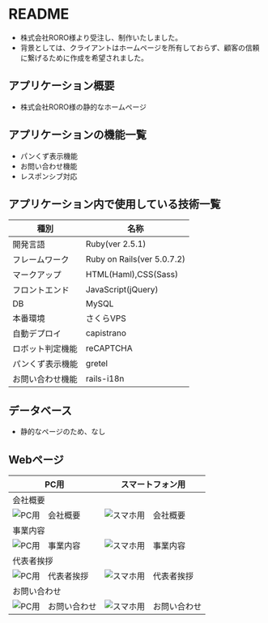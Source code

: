 # README

- 株式会社RORO様より受注し、制作いたしました。
- 背景としては、クライアントはホームページを所有しておらず、顧客の信頼に繋げるために作成を希望されました。

## アプリケーション概要

- 株式会社RORO様の静的なホームページ


## アプリケーションの機能一覧

- パンくず表示機能
- お問い合わせ機能
- レスポンシブ対応

## アプリケーション内で使用している技術一覧
|種別|名称|
|------|----|
|開発言語|Ruby(ver 2.5.1)|
|フレームワーク|Ruby on Rails(ver 5.0.7.2)|
|マークアップ|HTML(Haml),CSS(Sass)|
|フロントエンド|JavaScript(jQuery)|
|DB|MySQL|
|本番環境|さくらVPS|
|自動デプロイ|capistrano|
|ロボット判定機能|reCAPTCHA|
|パンくず表示機能|gretel|
|お問い合わせ機能|rails-i18n|

## データベース

- 静的なページのため、なし

## Webページ
|PC用|スマートフォン用|
|---|---|
|会社概要|
|![PC用　会社概要](https://user-images.githubusercontent.com/54468465/77851803-02cc1e80-7216-11ea-82b4-de179ac76aae.png)|![スマホ用　会社概要](https://user-images.githubusercontent.com/54468465/77851854-42930600-7216-11ea-9e79-cce0e21d39ce.png)|
|事業内容|
|![PC用　事業内容](https://user-images.githubusercontent.com/54714018/77215994-a94f5a00-6b5a-11ea-9ae5-b3d5e9f58e80.png)|![スマホ用　事業内容](https://user-images.githubusercontent.com/54714018/77215999-ac4a4a80-6b5a-11ea-9d33-b65e2eae3f4b.png)|
|代表者挨拶|
|![PC用　代表者挨拶](https://user-images.githubusercontent.com/54468465/77851890-8d148280-7216-11ea-8428-5a831e49058a.png)|![スマホ用　代表者挨拶](https://user-images.githubusercontent.com/54468465/77851886-88e86500-7216-11ea-99b3-b3f42845a15a.png)|
|お問い合わせ|
|![PC用　お問い合わせ](https://user-images.githubusercontent.com/54714018/77215984-a18fb580-6b5a-11ea-9f93-47af11c47f7f.png)|![スマホ用　お問い合わせ](https://user-images.githubusercontent.com/54714018/77215997-abb1b400-6b5a-11ea-9e65-45c52d0006f3.png)|